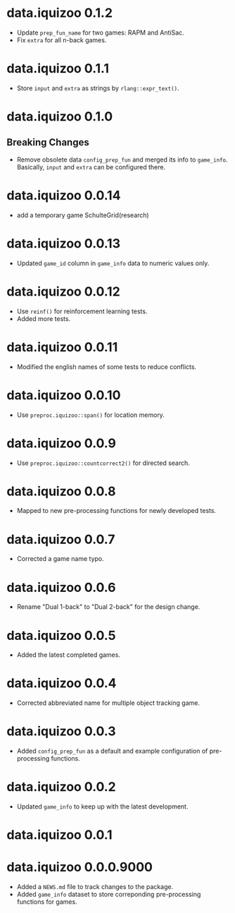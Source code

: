 # data.iquizoo 0.1.2

* Update `prep_fun_name` for two games: RAPM and AntiSac.
* Fix `extra` for all n-back games.

# data.iquizoo 0.1.1

* Store `input` and `extra` as strings by `rlang::expr_text()`.

# data.iquizoo 0.1.0

## Breaking Changes

* Remove obsolete data `config_prep_fun` and merged its info to `game_info`. Basically, `input` and `extra` can be configured there.

# data.iquizoo 0.0.14

* add a temporary game SchulteGrid(research)

# data.iquizoo 0.0.13

* Updated `game_id` column in `game_info` data to numeric values only.

# data.iquizoo 0.0.12

* Use `reinf()` for reinforcement learning tests.
* Added more tests.

# data.iquizoo 0.0.11

* Modified the english names of some tests to reduce conflicts.

# data.iquizoo 0.0.10

* Use `preproc.iquizoo::span()` for location memory.

# data.iquizoo 0.0.9

* Use `preproc.iquizoo::countcorrect2()` for directed search.

# data.iquizoo 0.0.8

* Mapped to new pre-processing functions for newly developed tests.

# data.iquizoo 0.0.7

* Corrected a game name typo.

# data.iquizoo 0.0.6

* Rename "Dual 1-back" to "Dual 2-back" for the design change.

# data.iquizoo 0.0.5

* Added the latest completed games.

# data.iquizoo 0.0.4

* Corrected abbreviated name for multiple object tracking game.

# data.iquizoo 0.0.3

* Added `config_prep_fun` as a default and example configuration of pre-processing functions.

# data.iquizoo 0.0.2

* Updated `game_info` to keep up with the latest development.

# data.iquizoo 0.0.1

# data.iquizoo 0.0.0.9000

* Added a `NEWS.md` file to track changes to the package.
* Added `game_info` dataset to store correponding pre-processing functions for games.

